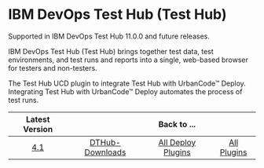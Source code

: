 # IBM DevOps Test Hub (Test Hub)

Supported in IBM DevOps Test Hub 11.0.0 and future releases.

IBM DevOps Test Hub (Test Hub) brings together test data, test environments, and test runs and reports into a single, web-based browser for testers and non-testers.

The Test Hub UCD plugin to integrate Test Hub with UrbanCode™ Deploy. Integrating Test Hub with UrbanCode™ Deploy automates the process of test runs.

|Latest Version||Back to ...||
| :---: | :---: | :---: | :---: |
|[4.1](https://raw.githubusercontent.com/UrbanCode/IBM-UCD-PLUGINS/main/files/IBMDevOpsTestHub/DTHub-DD-IBM-4.1.zip)|[DTHub-Downloads](downloads.md)|[All Deploy Plugins](../README.md)|[All Plugins](../../index.md)|
